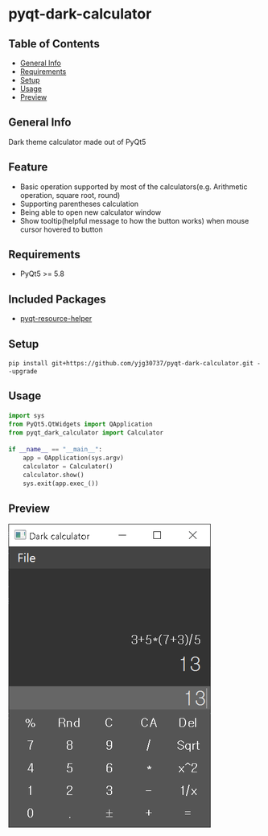 # pyqt-dark-calculator

## Table of Contents
* [General Info](#general-info)
* [Requirements](#requirements)
* [Setup](#setup)
* [Usage](#usage)
* [Preview](#preview)

## General Info
Dark theme calculator made out of PyQt5

## Feature
* Basic operation supported by most of the calculators(e.g. Arithmetic operation, square root, round)
* Supporting parentheses calculation
* Being able to open new calculator window
* Show tooltip(helpful message to how the button works) when mouse cursor hovered to button

## Requirements
* PyQt5 >= 5.8

## Included Packages
* <a href="https://github.com/yjg30737/pyqt-resource-helper.git">pyqt-resource-helper</a>

## Setup
```
pip install git+https://github.com/yjg30737/pyqt-dark-calculator.git --upgrade
```

## Usage
```python
import sys
from PyQt5.QtWidgets import QApplication
from pyqt_dark_calculator import Calculator

if __name__ == "__main__":
    app = QApplication(sys.argv)
    calculator = Calculator()
    calculator.show()
    sys.exit(app.exec_())
```

## Preview
![example](./example/example.png)
